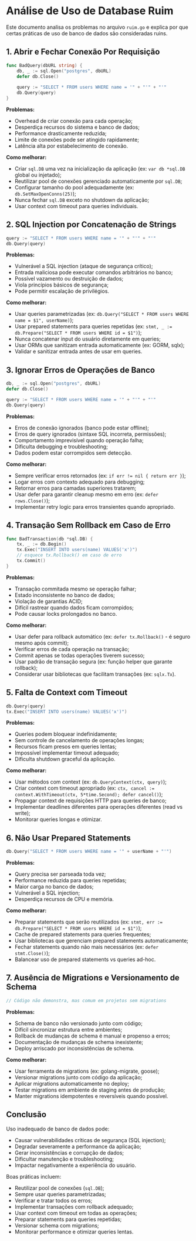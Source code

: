 # Análise de Uso de Database Ruim

Este documento analisa os problemas no arquivo `ruim.go` e explica por que certas práticas de uso de banco de dados são consideradas ruins.

## 1. Abrir e Fechar Conexão Por Requisição
```go
func BadQuery(dbURL string) {
    db, _ := sql.Open("postgres", dbURL)
    defer db.Close()
    
    query := "SELECT * FROM users WHERE name = '" + "'" + "'"
    db.Query(query)
}
```
**Problemas:**
- Overhead de criar conexão para cada operação;
- Desperdiça recursos do sistema e banco de dados;
- Performance drasticamente reduzida;
- Limite de conexões pode ser atingido rapidamente;
- Latência alta por estabelecimento de conexão.

**Como melhorar:**
- Criar `sql.DB` uma vez na inicialização da aplicação (ex: `var db *sql.DB` global ou injetado);
- Reutilizar pool de conexões gerenciado automaticamente por `sql.DB`;
- Configurar tamanho do pool adequadamente (ex: `db.SetMaxOpenConns(25)`);
- Nunca fechar `sql.DB` exceto no shutdown da aplicação;
- Usar context com timeout para queries individuais.

## 2. SQL Injection por Concatenação de Strings
```go
query := "SELECT * FROM users WHERE name = '" + "'" + "'"
db.Query(query)
```
**Problemas:**
- Vulnerável a SQL injection (ataque de segurança crítico);
- Entrada maliciosa pode executar comandos arbitrários no banco;
- Possível vazamento ou destruição de dados;
- Viola princípios básicos de segurança;
- Pode permitir escalação de privilégios.

**Como melhorar:**
- Usar queries parametrizadas (ex: `db.Query("SELECT * FROM users WHERE name = $1", userName)`);
- Usar prepared statements para queries repetidas (ex: `stmt, _ := db.Prepare("SELECT * FROM users WHERE id = $1")`);
- Nunca concatenar input do usuário diretamente em queries;
- Usar ORMs que sanitizam entrada automaticamente (ex: GORM, sqlx);
- Validar e sanitizar entrada antes de usar em queries.

## 3. Ignorar Erros de Operações de Banco
```go
db, _ := sql.Open("postgres", dbURL)
defer db.Close()

query := "SELECT * FROM users WHERE name = '" + "'" + "'"
db.Query(query)
```
**Problemas:**
- Erros de conexão ignorados (banco pode estar offline);
- Erros de query ignorados (sintaxe SQL incorreta, permissões);
- Comportamento imprevisível quando operação falha;
- Dificulta debugging e troubleshooting;
- Dados podem estar corrompidos sem detecção.

**Como melhorar:**
- Sempre verificar erros retornados (ex: `if err != nil { return err }`);
- Logar erros com contexto adequado para debugging;
- Retornar erros para camadas superiores tratarem;
- Usar defer para garantir cleanup mesmo em erro (ex: `defer rows.Close()`);
- Implementar retry logic para erros transientes quando apropriado.

## 4. Transação Sem Rollback em Caso de Erro
```go
func BadTransaction(db *sql.DB) {
    tx, _ := db.Begin()
    tx.Exec("INSERT INTO users(name) VALUES('x')")
    // esquece tx.Rollback() em caso de erro
    tx.Commit()
}
```
**Problemas:**
- Transação commitada mesmo se operação falhar;
- Estado inconsistente no banco de dados;
- Violação de garantias ACID;
- Difícil rastrear quando dados ficam corrompidos;
- Pode causar locks prolongados no banco.

**Como melhorar:**
- Usar defer para rollback automático (ex: `defer tx.Rollback()` - é seguro mesmo após commit);
- Verificar erros de cada operação na transação;
- Commit apenas se todas operações tiverem sucesso;
- Usar padrão de transação segura (ex: função helper que garante rollback);
- Considerar usar bibliotecas que facilitam transações (ex: `sqlx.Tx`).

## 5. Falta de Context com Timeout
```go
db.Query(query)
tx.Exec("INSERT INTO users(name) VALUES('x')")
```
**Problemas:**
- Queries podem bloquear indefinidamente;
- Sem controle de cancelamento de operações longas;
- Recursos ficam presos em queries lentas;
- Impossível implementar timeout adequado;
- Dificulta shutdown graceful da aplicação.

**Como melhorar:**
- Usar métodos com context (ex: `db.QueryContext(ctx, query)`);
- Criar context com timeout apropriado (ex: `ctx, cancel := context.WithTimeout(ctx, 5*time.Second); defer cancel()`);
- Propagar context de requisições HTTP para queries de banco;
- Implementar deadlines diferentes para operações diferentes (read vs write);
- Monitorar queries longas e otimizar.

## 6. Não Usar Prepared Statements
```go
db.Query("SELECT * FROM users WHERE name = '" + userName + "'")
```
**Problemas:**
- Query precisa ser parseada toda vez;
- Performance reduzida para queries repetidas;
- Maior carga no banco de dados;
- Vulnerável a SQL injection;
- Desperdiça recursos de CPU e memória.

**Como melhorar:**
- Preparar statements que serão reutilizados (ex: `stmt, err := db.Prepare("SELECT * FROM users WHERE id = $1")`);
- Cache de prepared statements para queries frequentes;
- Usar bibliotecas que gerenciam prepared statements automaticamente;
- Fechar statements quando não mais necessários (ex: `defer stmt.Close()`);
- Balancear uso de prepared statements vs queries ad-hoc.

## 7. Ausência de Migrations e Versionamento de Schema
```go
// Código não demonstra, mas comum em projetos sem migrations
```
**Problemas:**
- Schema de banco não versionado junto com código;
- Difícil sincronizar estrutura entre ambientes;
- Rollback de mudanças de schema é manual e propenso a erros;
- Documentação de mudanças de schema inexistente;
- Deploy arriscado por inconsistências de schema.

**Como melhorar:**
- Usar ferramenta de migrations (ex: golang-migrate, goose);
- Versionar migrations junto com código da aplicação;
- Aplicar migrations automaticamente no deploy;
- Testar migrations em ambiente de staging antes de produção;
- Manter migrations idempotentes e reversíveis quando possível.

## Conclusão

Uso inadequado de banco de dados pode:
- Causar vulnerabilidades críticas de segurança (SQL injection);
- Degradar severamente a performance da aplicação;
- Gerar inconsistências e corrupção de dados;
- Dificultar manutenção e troubleshooting;
- Impactar negativamente a experiência do usuário.

Boas práticas incluem:
- Reutilizar pool de conexões (`sql.DB`);
- Sempre usar queries parametrizadas;
- Verificar e tratar todos os erros;
- Implementar transações com rollback adequado;
- Usar context com timeout em todas as operações;
- Preparar statements para queries repetidas;
- Versionar schema com migrations;
- Monitorar performance e otimizar queries lentas.
